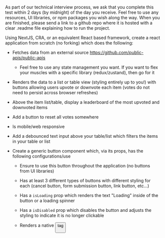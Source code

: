 As part of our technical interview process, we ask that you complete this test within 2 days (by midnight) of the day you receive. Feel free to use any resources, UI libraries, or npm packages you wish along the way. When you are finished, please send a link to a github repo where it is hosted with a clear .readme file explaining how to run the project.

 

Using NextJS, CRA, or an equivalent React based framework, create a react application from scratch (no forking) which does the following:

 

- Fetches data from an external source https://github.com/public-apis/public-apis

  - Feel free to use any state management you want. If you want to flex your muscles with a specific library (redux/zustand), then go for it

- Renders the data to a list or table view (styling entirely up to you!) with buttons allowing users upvote or downvote each item (votes do not need to persist across browser refreshes)

- Above the item list/table, display a leaderboard of the most upvoted and downvoted items

- Add a button to reset all votes somewhere

- Is mobile/web responsive

- Add a debounced text input above your table/list which filters the items in your table or list

- Create a generic button component which, via its props, has the following configurations/use

  - Ensure to use this button throughout the application (no buttons from UI libraries)

  - Has at least 3 different types of buttons with different styling for each (cancel button, form submission button, link button, etc...)

  - Has a `isLoading` prop which renders the text "Loading" inside of the button or a loading spinner

  - Has a `isDisabled` prop which disables the button and adjusts the styling to indicate it is no longer clickable

  - Renders a native <button> tag
